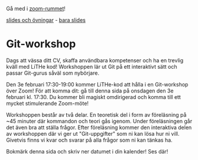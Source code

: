 <div id="important-information">
    <p>
        Gå med i <a href="https://liu-se.zoom.us/j/68016746136">zoom-rummet</a>!
    </p>
    <p>
        <a href="https://github.com/lithekod/git-in-git/releases/download/presentation/git-in-git.zip">slides och övningar</a> - <a href="https://github.com/lithekod/git-in-git/releases/download/presentation/slides.pdf">bara slides</a>
    </p>
</div>

# Git-workshop

Dags att vässa ditt CV, skaffa användbara kompetenser och ha en
trevlig kväll med LiTHe kod! Workshoppen lär ut Git på ett interaktivt sätt
och passar Git-gurus såväl som nybörjare.

Den 3e februari 17:30-19:00 kommer LiTHe-kod att hålla i en Git-workshop över Zoom!
För att komma dit: gå till denna sida på onsdagen den 3e februari kl. 17:30. Du kommer
bli magiskt omdirigerad och komma till ett mycket stimulerande Zoom-möte!

Workshoppen består av två delar. En teoretisk del i form av föreläsning på ~45 minuter där
kommandon och teori gås igenom. Under föreläsningen går det
även bra att ställa frågor. Efter föreläsning kommer
den interaktiva delen av workshoppen där vi ger ut "Git-uppgifter" som ni
kan lösa hur ni vill. Givetvis finns vi kvar och svarar på alla frågor som
ni kan tänkas ha.

Bokmärk denna sida och skriv ner datumet i din kalender! Ses där!
